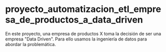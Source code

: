 # proyecto_automatizacion_etl_empresa_de_productos_a_data_driven
En este proyecto, una empresa de productos X toma la decisión de ser una empresa "Data Driven". Para ello usamos la ingeniería de datos para abordar la problemática.
